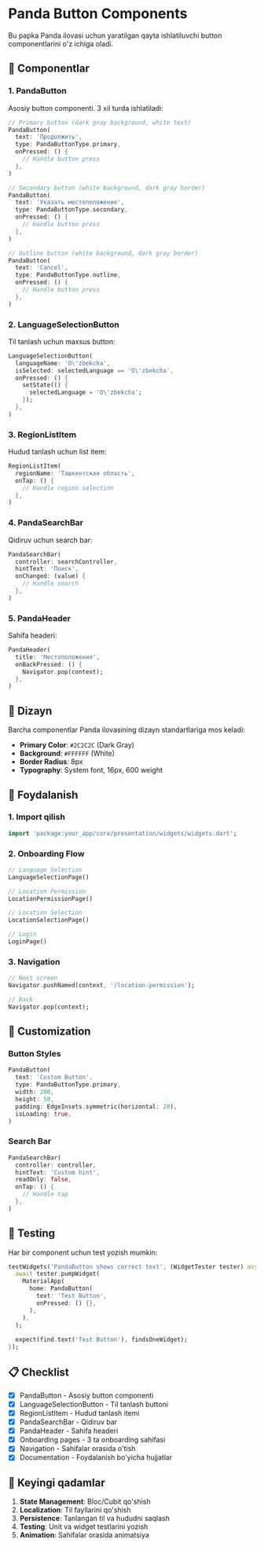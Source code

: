 # Panda Button Components

Bu papka Panda ilovasi uchun yaratilgan qayta ishlatiluvchi button componentlarini o'z ichiga oladi.

## 🎯 Componentlar

### 1. PandaButton
Asosiy button componenti. 3 xil turda ishlatiladi:

```dart
// Primary button (dark gray background, white text)
PandaButton(
  text: 'Продолжить',
  type: PandaButtonType.primary,
  onPressed: () {
    // Handle button press
  },
)

// Secondary button (white background, dark gray border)
PandaButton(
  text: 'Указать местоположение',
  type: PandaButtonType.secondary,
  onPressed: () {
    // Handle button press
  },
)

// Outline button (white background, dark gray border)
PandaButton(
  text: 'Cancel',
  type: PandaButtonType.outline,
  onPressed: () {
    // Handle button press
  },
)
```

### 2. LanguageSelectionButton
Til tanlash uchun maxsus button:

```dart
LanguageSelectionButton(
  languageName: 'O\'zbekcha',
  isSelected: selectedLanguage == 'O\'zbekcha',
  onPressed: () {
    setState(() {
      selectedLanguage = 'O\'zbekcha';
    });
  },
)
```

### 3. RegionListItem
Hudud tanlash uchun list item:

```dart
RegionListItem(
  regionName: 'Ташкентская область',
  onTap: () {
    // Handle region selection
  },
)
```

### 4. PandaSearchBar
Qidiruv uchun search bar:

```dart
PandaSearchBar(
  controller: searchController,
  hintText: 'Поиск',
  onChanged: (value) {
    // Handle search
  },
)
```

### 5. PandaHeader
Sahifa headeri:

```dart
PandaHeader(
  title: 'Местоположение',
  onBackPressed: () {
    Navigator.pop(context);
  },
)
```

## 🎨 Dizayn

Barcha componentlar Panda ilovasining dizayn standartlariga mos keladi:

- **Primary Color**: `#2C2C2C` (Dark Gray)
- **Background**: `#FFFFFF` (White)
- **Border Radius**: 8px
- **Typography**: System font, 16px, 600 weight

## 📱 Foydalanish

### 1. Import qilish

```dart
import 'package:your_app/core/presentation/widgets/widgets.dart';
```

### 2. Onboarding Flow

```dart
// Language Selection
LanguageSelectionPage()

// Location Permission
LocationPermissionPage()

// Location Selection
LocationSelectionPage()

// Login
LoginPage()
```

### 3. Navigation

```dart
// Next screen
Navigator.pushNamed(context, '/location-permission');

// Back
Navigator.pop(context);
```

## 🔧 Customization

### Button Styles

```dart
PandaButton(
  text: 'Custom Button',
  type: PandaButtonType.primary,
  width: 200,
  height: 50,
  padding: EdgeInsets.symmetric(horizontal: 20),
  isLoading: true,
)
```

### Search Bar

```dart
PandaSearchBar(
  controller: controller,
  hintText: 'Custom hint',
  readOnly: false,
  onTap: () {
    // Handle tap
  },
)
```

## 🧪 Testing

Har bir component uchun test yozish mumkin:

```dart
testWidgets('PandaButton shows correct text', (WidgetTester tester) async {
  await tester.pumpWidget(
    MaterialApp(
      home: PandaButton(
        text: 'Test Button',
        onPressed: () {},
      ),
    ),
  );
  
  expect(find.text('Test Button'), findsOneWidget);
});
```

## 📋 Checklist

- [x] PandaButton - Asosiy button componenti
- [x] LanguageSelectionButton - Til tanlash buttoni
- [x] RegionListItem - Hudud tanlash itemi
- [x] PandaSearchBar - Qidiruv bar
- [x] PandaHeader - Sahifa headeri
- [x] Onboarding pages - 3 ta onboarding sahifasi
- [x] Navigation - Sahifalar orasida o'tish
- [x] Documentation - Foydalanish bo'yicha hujjatlar

## 🚀 Keyingi qadamlar

1. **State Management**: Bloc/Cubit qo'shish
2. **Localization**: Til fayllarini qo'shish
3. **Persistence**: Tanlangan til va hududni saqlash
4. **Testing**: Unit va widget testlarini yozish
5. **Animation**: Sahifalar orasida animatsiya 
